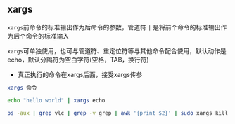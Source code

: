  <!--
 * @Description: 
 * @Version: 1.0
 * @Author: DaLao
 * @Email: dalao_li@163.com
 * @Date: 2021-03-16 23:24:23
 * @LastEditors: DaLao
 * @LastEditTime: 2021-12-29 03:50:20
-->

## xargs

`xargs`前命令的标准输出作为后命令的参数，管道符 `|` 是将前个命令的标准输出作为后个命令的标准输入

`xargs`可单独使用，也可与管道符、重定位符等与其他命令配合使用，默认动作是echo，默认分隔符为空白字符(空格，TAB，换行符)

- 真正执行的命令在xargs后面，接受xargs传参
```sh 
xargs 命令
```

```sh
echo "hello world" | xargs echo

ps -aux | grep vlc | grep -v grep | awk '{print $2}' | sudo xargs kill -9
```